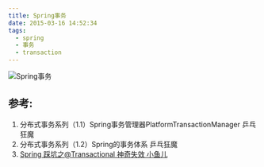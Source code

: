 ```yaml
---
title: Spring事务
date: 2015-03-16 14:52:34
tags: 
  - spring
  - 事务
  - transaction
---
```


![Spring事务](http://www6v.github.io/www6vHome/springTransaction/springTransaction.jpg "Spring事务")

## 参考:

1. 分布式事务系列（1.1）Spring事务管理器PlatformTransactionManager 乒乓狂魔
2. 分布式事务系列（1.2）Spring的事务体系 乒乓狂魔
3. [Spring 踩坑之@Transactional 神奇失效  小鱼儿](https://segmentfault.com/a/1190000014617571)